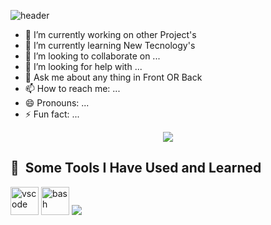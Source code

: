 ![header](https://capsule-render.vercel.app/api?type=transparent&color=auto&height=300&section=header&text=Hi%20render&fontSize=90)


- 🔭 I’m currently working on other Project's
- 🌱 I’m currently learning New Tecnology's
- 👯 I’m looking to collaborate on ...
- 🤔 I’m looking for help with ...
- 💬 Ask me about any thing in Front OR Back
- 📫 How to reach me: ...
- 😄 Pronouns: ...
- ⚡ Fun fact: ...

<p align="center">
  <img src="https://capsule-render.vercel.app/api?text=Hey Everyone!🕹️&animation=fadeIn&type=waving&color=gradient&height=100"/>
</p>

<h2> 🚀 &nbsp;Some Tools I Have Used and Learned</h2>
<p align="left">
<img src="https://cdn.jsdelivr.net/gh/devicons/devicon/icons/vscode/vscode-original.svg" alt="vscode" width="45" height="45"/>
<img src="https://cdn.jsdelivr.net/gh/devicons/devicon/icons/bash/bash-original.svg" alt="bash" width="45" height="45"/>
  <img src='<?xml version="1.0" ?><svg id="Layer_2" style="enable-background:new 0 0 600 600;" version="1.1" viewBox="0 0 600 600" xml:space="preserve" xmlns="http://www.w3.org/2000/svg" xmlns:xlink="http://www.w3.org/1999/xlink"><style type="text/css">
	.st0{fill:#00D8FF;}
</style><circle class="st0" cx="299.5" cy="299.6" r="50.2"/><g><path class="st0" d="M299.5,414.6c-70.5,0-132.1-8.3-178.2-24.1c-29.9-10.2-55.3-23.8-73.4-39.3c-19.2-16.4-29.4-34.3-29.4-51.6   c0-33.2,36.4-65.7,97.5-86.9c50-17.4,115.2-27.1,183.4-27.1c67,0,131.3,9.4,181,26.6c29.1,10,53.6,23,71,37.4   c18.9,15.8,28.9,33.1,28.9,50c0,34.5-40.7,69.4-106.3,91.1C427.6,406.1,365.6,414.6,299.5,414.6z M299.5,209.6   c-64.7,0-128.7,9.4-175.5,25.7c-56.2,19.6-81.4,46.4-81.4,64.3c0,18.6,27.1,47.9,86.5,68.2c43.6,14.9,102.6,22.8,170.4,22.8   c63.6,0,122.9-8,167-22.7c61.7-20.5,89.9-49.8,89.9-68.3c0-9.5-7.2-20.7-20.3-31.6c-15.1-12.6-37.1-24.1-63.4-33.2   C425.4,218.6,363.9,209.6,299.5,209.6z"/></g><g><path class="st0" d="M185.6,549.8c-10.2,0-19.2-2.2-26.8-6.6c-28.7-16.6-38.7-64.4-26.6-127.9c9.9-52.1,34.1-113.3,68.2-172.4   c33.5-58,73.7-109,113.4-143.5c23.2-20.2,46.7-35,67.9-42.8c23.1-8.5,43.1-8.5,57.7-0.1c29.9,17.2,39.8,70,25.8,137.6   c-9.9,48-33.5,105.9-66.5,163.2c-35.2,61-73.2,110.2-109.9,142.3c-23.8,20.8-48.3,36-70.7,43.9   C206.4,547.7,195.4,549.8,185.6,549.8z M210.7,248.9l10.4,6c-32.3,56-56.2,116.1-65.4,164.9c-11.1,58.5-0.4,93.7,15,102.6   c3.8,2.2,8.8,3.4,14.9,3.4c19.9,0,51.2-12.6,87.4-44.2c34.7-30.3,71-77.5,104.9-136.2c31.8-55.1,54.4-110.5,63.8-156   c13.1-63.7,1.8-102.7-14.3-112c-8.2-4.7-21.5-4.1-37.5,1.8c-18.5,6.8-39.4,20.1-60.4,38.4c-37.7,32.8-76.2,81.6-108.4,137.4   L210.7,248.9z"/></g><g><path class="st0" d="M413.4,550.1c-27.2,0-61.7-16.4-97.7-47.4c-40.2-34.6-81.1-86.1-115.3-145.2v0c-33.6-58-57.6-118.3-67.7-170   c-5.9-30.2-7-57.9-3.2-80.2c4.2-24.3,14.1-41.6,28.8-50.1c29.8-17.3,80.5,0.5,132.1,46.4c36.6,32.5,75,81.9,108.1,139.1   c35.3,61,59,118.5,68.4,166.3c6.1,31,7.1,59.8,2.8,83.2c-4.6,24.9-15,42.6-30,51.3C432.2,547.9,423.3,550.1,413.4,550.1z    M221.2,345.5c32.4,56,72.6,106.7,110.2,139c45.1,38.8,80.9,47.2,96.4,38.2c16.1-9.3,27.9-47.4,15.7-109   c-9-45.2-31.7-100.2-65.7-158.9c-31.9-55.1-68.6-102.4-103.3-133.2C225.9,78.4,186.5,68.7,170.4,78c-8.2,4.7-14.3,16.6-17.2,33.4   c-3.3,19.4-2.3,44.2,3.1,71.5C165.9,232,188.9,289.7,221.2,345.5L221.2,345.5z"/></g></svg>'
</p>

